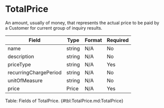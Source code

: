 <!--
    ATTENTION: This file was generated via gradle!
               Do NOT manually edit this file! Any such changes will be overwritten!
-->

# TotalPrice

An amount, usually of money, that represents the actual price to be paid by a Customer for current group of inquiry results.

| Field | Type | Format | Required |
|-------|---|--------|---|
| name | string | N/A | No |
| description | string | N/A | No |
| priceType | string | N/A | Yes |
| recurringChargePeriod | string | N/A | No |
| unitOfMeasure | string | N/A | No |
| price | Price | N/A | Yes |

Table: Fields of TotalPrice. {#tbl:TotalPrice.md:TotalPrice}
